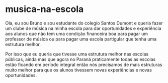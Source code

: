 # musica-na-escola
Ola, eu  sou Bruno e sou estudante do colegio Santos Dumont e queria fazer um clube de música na minha escola para dar oportunidades e experiência aos alunos que não tem uma condição financeira boa para pagar um professor de música ou para pagar uma escola partigular que tenha uma estrutura melhor.

   Por isso que eu queria que tivesse uma estrutura melhor nas escolas públicas, ainda mas que agora no Paraná praticamente todas as escolas estão ficando em período integral então nós precisamos de mais estruturas muito melhor para que os alunos tivessem novas experiências e novas oportunidades. 
